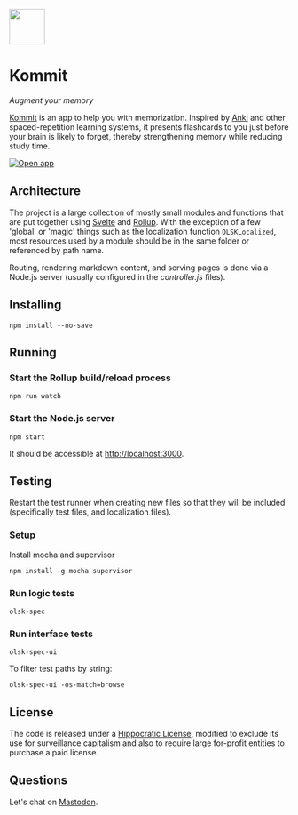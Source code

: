 <a href="https://kommit.dev"><img src="https://kommit.dev/identity.svg" width="64"></a>

# Kommit

_Augment your memory_

<a href="https://kommit.dev">Kommit</a> is an app to help you with memorization. Inspired by [Anki](https://apps.ankiweb.net) and other spaced-repetition learning systems, it presents flashcards to you just before your brain is likely to forget, thereby strengthening memory while reducing study time.

<a href="https://kommit.dev/review"><img alt="Open app" src="http://rosano.s3.amazonaws.com/public/_RCSAppButton.svg" /></a>

## Architecture

The project is a large collection of mostly small modules and functions that are put together using [Svelte](https://svelte.dev) and [Rollup](https://rollupjs.org). With the exception of a few 'global' or 'magic' things such as the localization function `OLSKLocalized`, most resources used by a module should be in the same folder or referenced by path name.

Routing, rendering markdown content, and serving pages is done via a Node.js server (usually configured in the *controller.js* files).

## Installing

```
npm install --no-save
```

## Running

### Start the Rollup build/reload process

```
npm run watch
```

### Start the Node.js server

```
npm start
```

It should be accessible at <a href="http://localhost:3000" target="_blank">http://localhost:3000</a>.

## Testing

Restart the test runner when creating new files so that they will be included (specifically test files, and localization files).

### Setup

Install mocha and supervisor

```
npm install -g mocha supervisor
```

### Run logic tests

```
olsk-spec
```

### Run interface tests

```
olsk-spec-ui
```

To filter test paths by string:

```
olsk-spec-ui -os-match=browse
```

## License

The code is released under a [Hippocratic License](https://firstdonoharm.dev), modified to exclude its use for surveillance capitalism and also to require large for-profit entities to purchase a paid license.

## Questions

Let's chat on [Mastodon](https://merveilles.town/@rosano).
